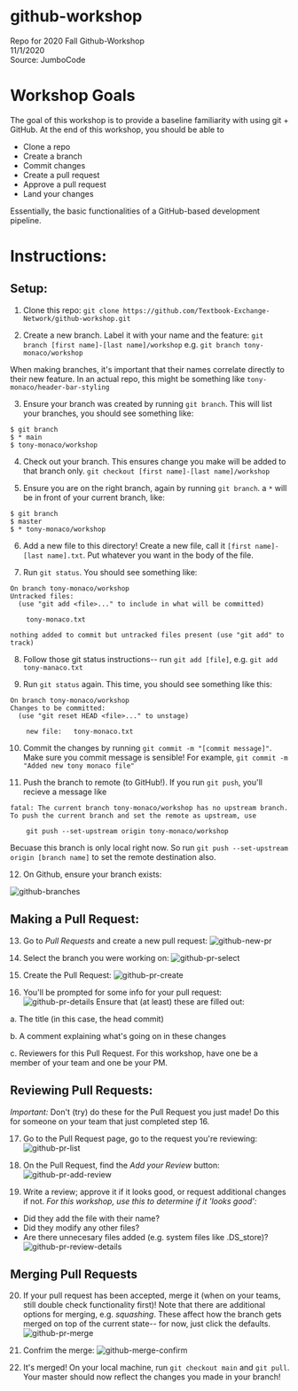 # github-workshop
Repo for 2020 Fall Github-Workshop   
11/1/2020  
Source: JumboCode  

# Workshop Goals
The goal of this workshop is to provide a baseline familiarity with using git + GitHub. At the end of this workshop, you should be able to 
- Clone a repo
- Create a branch
- Commit changes
- Create a pull request
- Approve a pull request
- Land your changes

Essentially, the basic functionalities of a GitHub-based development pipeline.

# Instructions:
## Setup:

1. Clone this repo: 
`git clone https://github.com/Textbook-Exchange-Network/github-workshop.git`

2. Create a new branch. Label it with your name and the feature:
`git branch [first name]-[last name]/workshop`
e.g. `git branch tony-monaco/workshop`

When making branches, it's important that their names correlate directly to their new feature. In an actual repo, this might be something like `tony-monaco/header-bar-styling`

3. Ensure your branch was created by running `git branch`. This will list your branches, you should see something like:
```
$ git branch
$ * main
$ tony-monaco/workshop
```

4. Check out your branch. This ensures change you make will be added to that branch only. 
`git checkout [first name]-[last name]/workshop`

5. Ensure you are on the right branch, again by running `git branch`. a `*` will be in front of your current branch, like:
```
$ git branch
$ master
$ * tony-monaco/workshop
```

6. Add a new file to this directory! Create a new file, call it `[first name]-[last name].txt`. Put whatever you want in the body of the file.

7. Run `git status`. You should see something like:
```
On branch tony-monaco/workshop
Untracked files:
  (use "git add <file>..." to include in what will be committed)

	tony-monaco.txt

nothing added to commit but untracked files present (use "git add" to track)
```

8. Follow those git status instructions-- run `git add [file]`, e.g. `git add tony-manaco.txt`

9. Run `git status` again. This time, you should see something like this:
```
On branch tony-monaco/workshop
Changes to be committed:
  (use "git reset HEAD <file>..." to unstage)

	new file:   tony-monaco.txt
```

10. Commit the changes by running `git commit -m "[commit message]"`. Make sure you commit message is sensible! For example, `git commit -m "Added new tony monaco file"`

11. Push the branch to remote (to GitHub!). If you run `git push`, you'll recieve a message like 
```
fatal: The current branch tony-monaco/workshop has no upstream branch.
To push the current branch and set the remote as upstream, use

    git push --set-upstream origin tony-monaco/workshop
```
Becuase this branch is only local right now. So run `git push --set-upstream origin [branch name]` to set the remote destination also.

12. On Github, ensure your branch exists:

![github-branches](./images/github-branches.png)

## Making a Pull Request:

13. Go to *Pull Requests* and create a new pull request:
![github-new-pr](./images/github-new-pr.png)

14. Select the branch you were working on:
![github-pr-select](./images/github-pr-select.png)

15. Create the Pull Request:
![github-pr-create](./images/github-pr-create.png)

16. You'll be prompted for some info for your pull request:
![github-pr-details](./images/github-pr-details.png)
Ensure that (at least) these are filled out: 

a. The title (in this case, the head commit)

b. A comment explaining what's going on in these changes

c. Reviewers for this Pull Request. For this workshop, have one be a member of your team and one be your PM. 

## Reviewing Pull Requests:

*Important:* Don't (try) do these for the Pull Request you just made! Do this for someone on your team that just completed step 16.

17. Go to the Pull Request page, go to the request you're reviewing:
![github-pr-list](./images/github-pr-list.png)

18. On the Pull Request, find the *Add your Review* button:
![github-pr-add-review](./images/github-pr-add-review.png)

19. Write a review; approve it if it looks good, or request additional changes if not. 
*For this workshop, use this to determine if it 'looks good':*
- Did they add the file with their name?
- Did they modify any other files?
- Are there unnecesary files added (e.g. system files like .DS_store)? 
![github-pr-review-details](./images/github-pr-review-details.png)

## Merging Pull Requests

20. If your pull request has been accepted, merge it (when on your teams, still double check functionality first)!
Note that there are additional options for merging, e.g. *squashing*. These affect how the branch gets merged on top of the current state-- for now, just click the defaults. 
![github-pr-merge](./images/github-pr-merge.png)


21. Confrim the merge:
![github-merge-confirm](./images/github-merge-confirm.png)

22. It's merged! On your local machine, run `git checkout main` and `git pull`. Your master should now reflect the changes you made in your branch!

